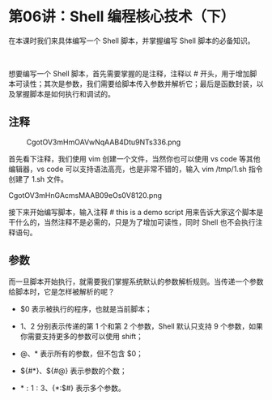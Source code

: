 # 第06讲：Shell 编程核心技术（下）

在本课时我们来具体编写一个 Shell 脚本，并掌握编写 Shell 脚本的必备知识。

 

想要编写一个 Shell 脚本，首先需要掌握的是注释，注释以 # 开头，用于增加脚本可读性；其次是参数，我们需要给脚本传入参数并解析它；最后是函数封装，以及掌握脚本是如何执行和调试的。

## 注释

          
CgotOV3mHmOAVwNqAAB4Dtu9NTs336.png


首先看下注释，我们使用 vim 创建一个文件，当然你也可以使用 vs code 等其他编辑器，vs code 可以支持语法高亮，也是非常不错的，输入 vim /tmp/1.sh 指令创建了 1.sh 文件。 

CgotOV3mHnGAcmsMAAB09eOs0V8120.png

接下来开始编写脚本，输入注释 # this is a demo script 用来告诉大家这个脚本是干什么的，当然注释不是必需的，只是为了增加可读性，同时 Shell 也不会执行注释语句。

## 参数     

而一旦脚本开始执行，就需要我们掌握系统默认的参数解析规则。当传递一个参数给脚本时，它是怎样被解析的呢？

* $0 表示被执行的程序，也就是当前脚本；

* $1、$2 分别表示传递的第 1 个和第 2 个参数，Shell 默认只支持 9 个参数，如果你需要支持更多的参数可以使用 shift；

* $@、$* 表示所有的参数，但不包含 $0；

* ${#*}、${#@} 表示参数的个数；

* ${*:1:3}、${*:$#} 表示多个参数。